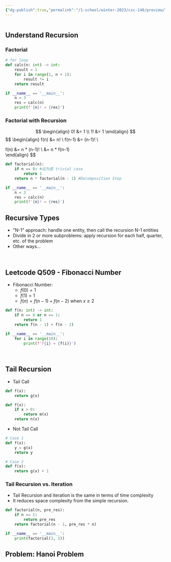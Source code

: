 ```yaml
---
{"dg-publish":true,"permalink":"/1-school/winter-2023/csc-148/preview/lecture-06-recursion/"}
---
```


```toc
```

## Understand Recursion

###  Factorial 
```python
# for loop
def calc(n: int) -> int:
	result = 1
	for i in range(1, n + 1):
		result *= i
	return result	

if __name__ == '__main__':
	n = 3
	res = calc(n)
	print(f'{n}! = {res}')
```


### Factorial with Recursion
$$
\begin{align}
0! &= 1 \\ 
1! &= 1 
\end{align}
$$
$$
\begin{align}
f(n) &= n! \\
f(n-1) &= (n-1)! \\

f(n) &= n * (n-1)! \\
	 &= n * f(n-1)	
\end{align}
$$

```python
def factorial(n):
	if n == 0: #设为底 trivial case
		return 1
	return n * factorial(n - 1) #Decomposition Step

if __name__ == '__main__':
	n = 3
	res = calc(n)
	print(f'{n}! = {res}')
```

## Recursive Types
* "N-1" approach: handle one entity, then call the recursion N-1 entities
* Divide in 2 or more subproblems: apply recursion for each half, quarter, etc. of the problem
* Other ways...

&nbsp;

## Leetcode Q509 - Fibonacci Number

* Fibonacci Number:
	* $f(0) = 1$
	* $f(1) = 1$
	* $f(n) = f(n-1) + f(n-2)$ when  $x \ge 2$

```python
def f(n: int) -> int:
	if n == 0 or n == 1:
		return 1
	return f(n - 1) + f(n - 2)
	
if __name__ == '__main__':
	for i in range(10):
		print(f'f{i} = {f(i)}')
```

&nbsp;

## Tail Recursion
* Tail Call
```python
def f(x):
	return g(x)

def f(x):
	if x > 0:
		return m(x)
	return n(x)
```

* Not Tail Call
```python
# Case 1
def f(x):
	y = g(x)
	return y

# Case 2
def f(x):
	return g(x) + 1
```

### Tail Recursion vs. Iteration
* Tail Recursion and iteration is the same in terms of time complexity
* It reduces space complexity from the simple recursion.
```python
def factorial(n, pre_res):
	if n == 1:
		return pre_res
	return factorial(n - 1, pre_res * n)

if __name__ == '__main__':
	print(factorial(3, 1))
```


## Problem: Hanoi Problem
